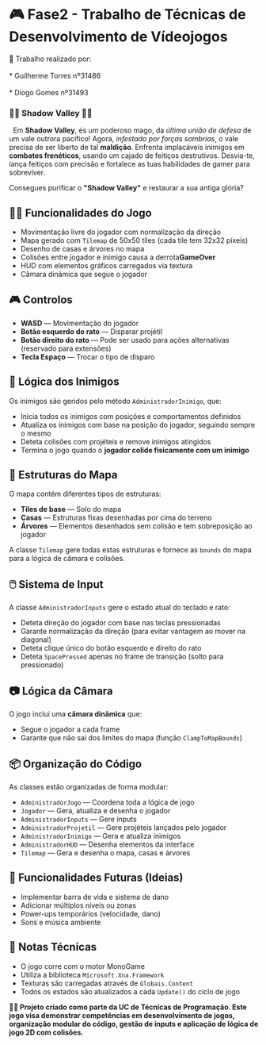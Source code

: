 <h1>🎮 Fase2 - Trabalho de Técnicas de Desenvolvimento de Vídeojogos</h1>

  <div class="section">
🔧 Trabalho realizado por: <br></br>
* Guilherme Torres nº31486 <br></br>
* Diogo Gomes nº31493
<h3>🧙🏻 Shadow Valley 🧙🏻</h3>

<p>&nbsp; Em <b>Shadow Valley</b>, és um poderoso mago, da <i>última união de defesa</i> de um vale outrora pacífico!
Agora, <i>infestado por forças sombrias</i>, o vale precisa de ser liberto de tal <b>maldição</b>.
Enfrenta implacáveis inimigos em <b>combates frenéticos</b>, usando um cajado de feitiços destrutivos. Desvia-te, lança feitiços com precisão e fortalece as tuas habilidades de gamer para sobreviver.</p>
<p>Consegues purificar o <b>"Shadow Valley"</b> e restaurar a sua antiga glória?</p>

  </div>

  <div class="section">
    <h2>🧙‍♂️ Funcionalidades do Jogo</h2>
    <ul>
      <li>Movimentação livre do jogador com normalização da direção</li>
      <li>Mapa gerado com <code>Tilemap</code> de 50x50 tiles (cada tile tem 32x32 píxeis)</li>
      <li>Desenho de casas e árvores no mapa</li>
      <li>Colisões entre jogador e inimigo causa a derrota<strong>GameOver</strong></li>
      <li>HUD com elementos gráficos carregados via textura</li>
      <li>Câmara dinâmica que segue o jogador</li>
    </ul>
  </div>

  <div class="section">
    <h2>🎮 Controlos</h2>
    <ul>
      <li><strong>WASD</strong> — Movimentação do jogador</li>
      <li><strong>Botão esquerdo do rato</strong> — Disparar projétil</li>
      <li><strong>Botão direito do rato</strong> — Pode ser usado para ações alternativas (reservado para extensões)</li>
      <li><strong>Tecla Espaço</strong> — Trocar o tipo de disparo</li>
    </ul>
  </div>

  <div class="section">
    <h2>🧠 Lógica dos Inimigos</h2>
    <p>Os inimigos são geridos pelo método <code>AdministradorInimigo</code>, que:</p>
    <ul>
      <li>Inicia todos os inimigos com posições e comportamentos definidos</li>
      <li>Atualiza os inimigos com base na posição do jogador, seguindo sempre o mesmo</li>
      <li>Deteta colisões com projéteis e remove inimigos atingidos</li>
      <li>Termina o jogo quando o <strong>jogador colide fisicamente com um inimigo</strong></li>
    </ul>
  </div>

  <div class="section">
    <h2>🧱 Estruturas do Mapa</h2>
    <p>O mapa contém diferentes tipos de estruturas:</p>
    <ul>
      <li><strong>Tiles de base</strong> — Solo do mapa</li>
      <li><strong>Casas</strong> — Estruturas fixas desenhadas por cima do terreno</li>
      <li><strong>Árvores</strong> — Elementos desenhados sem colisão e tem sobreposição ao jogador</li>
    </ul>
    <p>A classe <code>Tilemap</code> gere todas estas estruturas e fornece as <code>bounds</code> do mapa para a lógica de câmara e colisões.</p>
  </div>

  <div class="section">
    <h2>🖱️ Sistema de Input</h2>
    <p>A classe <code>AdministradorInputs</code> gere o estado atual do teclado e rato:</p>
    <ul>
      <li>Deteta direção do jogador com base nas teclas pressionadas</li>
      <li>Garante normalização da direção (para evitar vantagem ao mover na diagonal)</li>
      <li>Deteta clique único do botão esquerdo e direito do rato</li>
      <li>Deteta <code>SpacePressed</code> apenas no frame de transição (solto para pressionado)</li>
    </ul>
  </div>

  <div class="section">
    <h2>📷 Lógica da Câmara</h2>
    <p>O jogo inclui uma <strong>câmara dinâmica</strong> que:</p>
    <ul>
      <li>Segue o jogador a cada frame</li>
      <li>Garante que não sai dos limites do mapa (função <code>ClampToMapBounds</code>)</li>
    </ul>
  </div>

  <div class="section">
    <h2>📦 Organização do Código</h2>
    <p>As classes estão organizadas de forma modular:</p>
    <ul>
      <li><code>AdministradorJogo</code> — Coordena toda a lógica de jogo</li>
      <li><code>Jogador</code> — Gera, atualiza e desenha o jogador</li>
      <li><code>AdministradorInputs</code> — Gere inputs</li>
      <li><code>AdministradorProjetil</code> — Gere projéteis lançados pelo jogador</li>
      <li><code>AdministradorInimigo</code> — Gera e atualiza inimigos</li>
      <li><code>AdministradorHUD</code> — Desenha elementos da interface</li>
      <li><code>Tilemap</code> — Gera e desenha o mapa, casas e árvores</li>
    </ul>
  </div>

  <div class="section">
    <h2>🚧 Funcionalidades Futuras (Ideias)</h2>
    <ul>
      <li>Implementar barra de vida e sistema de dano</li>
      <li>Adicionar múltiplos níveis ou zonas</li>
      <li>Power-ups temporários (velocidade, dano)</li>
      <li>Sons e música ambiente</li>
    </ul>
  </div>

  <div class="section">
    <h2>📎 Notas Técnicas</h2>
    <ul>
      <li>O jogo corre com o motor MonoGame</li>
      <li>Utiliza a biblioteca <code>Microsoft.Xna.Framework</code></li>
      <li>Texturas são carregadas através de <code>Globais.Content</code></li>
      <li>Todos os estados são atualizados a cada <code>Update()</code> do ciclo de jogo</li>
    </ul>
  </div>

  <div class="highlight">
    <strong>👨‍🏫 Projeto criado como parte da UC de Técnicas de Programação. Este jogo visa demonstrar competências em desenvolvimento de jogos, organização modular do código, gestão de inputs e aplicação de lógica de jogo 2D com colisões.</strong>
  </div>
